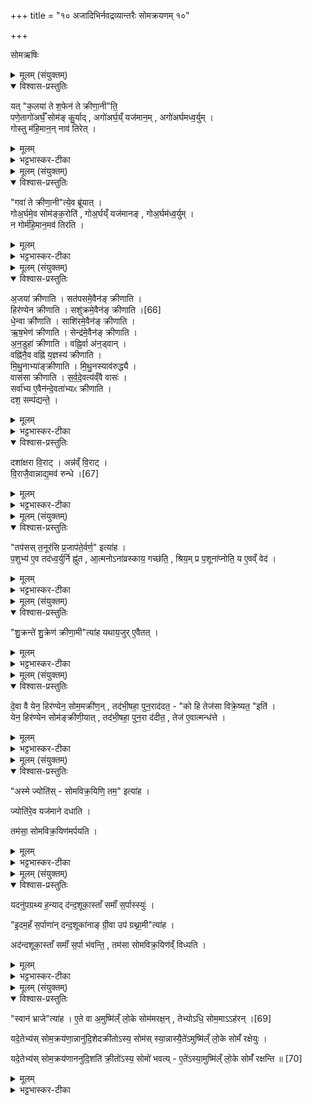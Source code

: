 +++
title = "१० अजादिभिर्नवद्रव्यान्तरैः सोमक्रयणम् १०"

+++

सोमऋषिः

<details><summary>मूलम् (संयुक्तम्)</summary>

यत्क॒लया॑ ते श॒फेन॑ ते क्रीणा॒नीति॒ पणे॒तागो॑अर्घँ॒ सोम॑ङ्कु॒र्यादगो॑अर्घ॒य्ँयज॑मान॒मगो॑अर्घमध्व॒र्युङ्गोस्तु म॑हि॒मान॒न्नाव॑ तिरे॒द्
</details>

<details open><summary>विश्वास-प्रस्तुतिः</summary>

यत् "क॒लया॑ ते श॒फेन॑ ते क्रीणा॒नी"ति॒   
पणे॒तागो॑अर्घँ॒ सोम॑ङ् कु॒र्याद् , अगो॑अर्घ॒य्ँ यज॑मान॒म् , अगो॑अर्घमध्व॒र्युम् ।  
गोस्तु म॑हि॒मान॒न् नाव॑ तिरेत् ।
</details>

<details><summary>मूलम्</summary>

यत् "क॒लया॑ ते श॒फेन॑ ते क्रीणा॒नी"ति॒   
पणे॒तागो॑अर्घँ॒ सोम॑ङ् कु॒र्याद् , अगो॑अर्घ॒य्ँ यज॑मान॒म् , अगो॑अर्घमध्व॒र्युम् ।  
गोस्तु म॑हि॒मान॒न् नाव॑ तिरेत् ।
</details>

<details><summary>भट्टभास्कर-टीका</summary>

1यत्कलयेत्यादि ॥ यदि 'कलया ते क्रीणानि' इति 'शफेन ते क्रीणानि' इत्यादिशाखान्तरीयैः मूल्यपदैः सोमं पणेत । अगोअर्घं अगोमूल्यं सोमं कुर्यात् ऊनमूलं सोमं कुर्यात् । गौरर्घो मूल्यं यस्य स गोअर्घः गवा समानमहिमा । 'सर्वत्र विभाषा गोः' इति प्रकृतिभावः, न गोअर्घ अगोअर्घः ततो न्यूनमूल्यम्, तादृशं सोमं कुर्यात् तत्संबन्धाद्यजमानमध्वर्युं च । तस्मादन्यथा पणितव्यं - गवा ते क्रीणानीति ।
तत्रापि दोषमाह - गोस्त्विति । तुशब्दस्तत्रारुचिं द्योतयति । तदन्यथा पणेत । गोर्महिमानं महत्त्वं नावतिरेत् नावशेषयेत् सोममहिम्नः गोर्महिमानं नातिरेचयेदित्यर्थः । ततश्च सोममूल्यभूताया गोः महत्त्वं न प्रतिपादितं स्यात् । कलयेत्यादिना तु पणने गवैकदेशमल्यूता सोमस्य प्रतिपाद्यत इति गोर्महिमातिरकेस्सूचितो भवति, तन्मूल्यत्वात्सोमस्य माहात्म्यमाविष्कृतं भवति । एवं च द्वयोरपि पक्षयोर्दोषावुक्तौ ॥
</details>

<details><summary>मूलम् (संयुक्तम्)</summary>

गवा॑ ते क्रीणा॒नीत्ये॒व ब्रू॑याद्गोअ॒र्घमे॒व सोम॑ङ्क॒रोति॑ गोअ॒र्घय्ँयज॑मानङ्गोअ॒र्घम॑ध्व॒र्युन्न गोर्म॑हि॒मान॒मव॑ तिरत्य्
</details>

<details open><summary>विश्वास-प्रस्तुतिः</summary>

"गवा॑ ते क्रीणा॒नी"त्ये॒व ब्रू॑यात् ।  
गोअ॒र्घमे॒व सोम॑ङ्क॒रोति॑ , गोअ॒र्घय्ँ यज॑मानङ् , गोअ॒र्घम॑ध्व॒र्युम् ।   
न गोर्म॑हि॒मान॒मव॑ तिरति ।
</details>

<details><summary>मूलम्</summary>

"गवा॑ ते क्रीणा॒नी"त्ये॒व ब्रू॑यात् ।  
गोअ॒र्घमे॒व सोम॑ङ्क॒रोति॑ , गोअ॒र्घय्ँ यज॑मानङ् , गोअ॒र्घम॑ध्व॒र्युम् ।   
न गोर्म॑हि॒मान॒मव॑ तिरति ।
</details>

<details><summary>भट्टभास्कर-टीका</summary>

2अधुनाऽभिमतं पक्षं परिगृह्णाति - गवा ते क्रीणानित्येव ब्रूयात् । अयमेव पक्षो ज्यायान् । एवं हि सोमादयः गोअर्घाः कृता भवन्ति । ननूक्तं गोस्तु महिमानं नावतिरेदिति । सत्यमुक्तं, न गोर्महिमानमवतिरति नावशेषयति सोमाद्गोमहिमातिरेको नास्त्येवेति । तस्मान्न तत्प्रतिपादनाय यतितव्यमिति । तुल्यमहिमानावेतौ गौश्च सोमश्चेत्यभिप्रायः । 'त्रिचक्रादीनामन्तः' इति गोअर्घशब्दे उत्तरपदान्तोदात्तत्वम् ॥
</details>

<details><summary>मूलम् (संयुक्तम्)</summary>

अ॒जया॑ क्रीणाति॒ सत॑पसमे॒वैन॑ङ्क्रीणाति॒ हिर॑ण्येन क्रीणाति॒ सशु॑क्रमे॒व [66]  
ए॒न॒ङ्क्री॒णा॒ति॒ धे॒न्वा क्री॑णाति॒ साशि॑रमे॒वैन॑ङ्क्रीणात्यृष॒भेण॑ क्रीणाति॒ सेन्द्र॑मे॒वैन॑ङ्क्रीणात्यन॒डुहा॑ क्रीणाति॒ वह्नि॒र्वा अ॑न॒ड्वान्वह्नि॑नै॒व वह्नि॑ य॒ज्ञस्य॑ क्रीणाति मिथु॒नाभ्या॑ङ्क्रीणाति मिथु॒नस्याव॑रुद्ध्यै॒ वास॑सा क्रीणाति सर्वदेव॒त्य॑व्ँवै वास॒स्सर्वा॑भ्य ए॒वैन॑न्दे॒वता॑भ्यᳵ क्रीणाति॒ दश॒ सम्प॑द्यन्ते॒ दशा॑क्षरा वि॒राडन्नव्ँवि॒राड्वि॒राजै॒वान्नाद्य॒मव॑ रुन्द्धे [67]  
तप॑सस्त॒नूर॑सि प्र॒जाप॑ते॒र्वर्ण॒ इत्या॑ह
</details>

<details open><summary>विश्वास-प्रस्तुतिः</summary>

अ॒जया॑ क्रीणाति । सत॑पसमे॒वैन॑ङ् क्रीणाति ।  
हिर॑ण्येन क्रीणाति । सशु॑क्रमे॒वैन॑ङ् क्रीणाति ।[66]  
धे॒न्वा क्री॑णाति । साशि॑रमे॒वैन॑ङ् क्रीणाति ।  
ऋ॒ष॒भेण॑ क्रीणाति । सेन्द्र॑मे॒वैन॑ङ् क्रीणाति ।  
अ॒न॒डुहा॑ क्रीणाति । वह्नि॒र्वा अ॑न॒ड्वान् ।  
वह्नि॑नै॒व वह्नि॑ य॒ज्ञस्य॑ क्रीणाति ।  
मि॒थु॒नाभ्या॑ङ्क्रीणाति । मि॒थु॒नस्याव॑रुद्ध्यै ।  
वास॑सा क्रीणाति । स॒र्व॒दे॒वत्य॑व्ँवै वासः॑ ।  
सर्वा॑भ्य ए॒वैन॑न्दे॒वता॑भ्यᳵ क्रीणाति ।  
दश॒ सम्प॑द्यन्ते॒ ।
</details>

<details><summary>मूलम्</summary>

अ॒जया॑ क्रीणाति । सत॑पसमे॒वैन॑ङ् क्रीणाति ।  
हिर॑ण्येन क्रीणाति । सशु॑क्रमे॒वैन॑ङ् क्रीणाति ।[66]  
धे॒न्वा क्री॑णाति । साशि॑रमे॒वैन॑ङ् क्रीणाति ।  
ऋ॒ष॒भेण॑ क्रीणाति । सेन्द्र॑मे॒वैन॑ङ् क्रीणाति ।  
अ॒न॒डुहा॑ क्रीणाति । वह्नि॒र्वा अ॑न॒ड्वान् ।  
वह्नि॑नै॒व वह्नि॑ य॒ज्ञस्य॑ क्रीणाति ।  
मि॒थु॒नाभ्या॑ङ्क्रीणाति । मि॒थु॒नस्याव॑रुद्ध्यै ।  
वास॑सा क्रीणाति । स॒र्व॒दे॒वत्य॑व्ँवै वासः॑ ।  
सर्वा॑भ्य ए॒वैन॑न्दे॒वता॑भ्यᳵ क्रीणाति ।  
दश॒ सम्प॑द्यन्ते॒ ।
</details>

<details><summary>भट्टभास्कर-टीका</summary>

3अजयेत्यादयो विधयः ॥ सतपसं सयज्ञमेव सोमं क्रीणाति । मन्त्रे 'तपसस्तनूः' इत्यजाया अभिधानात् । हिरण्येनेति । सशुक्रं सरसम् । धन्वेति । साशिरं सपोळम् । ऋषभेणेति । सेन्द्रम् । इन्द्रो हि देवर्षभः वर्षिता च कामानाम् । अनडुहेति । वह्निर्वा अनड्वान् । अनो वहतीत्यनड्वान्, पृषोदरादिः । वह्निना अनोवोढ्रा अनडुहा यज्ञस्य वोढारं सोमं क्रीणाति । 'सुपां सुलुक्' - इति द्वितीयाया लुक् । मिथुनाभ्यामिति । गतम् । वाससेति । सर्वदेवत्यत्वमुक्तम् । सर्वाभ्यो देवताभ्यः सर्व देवतार्थमेनं क्रीणाति । यद्वा - सर्व देवतासकाशादेनं क्रीणाति । दश संपद्यन्ते इत्यादि । गवा वत्सेन च सह दश भवन्त्यजादयः ।
</details>

<details open><summary>विश्वास-प्रस्तुतिः</summary>

दशा॑क्षरा वि॒राट् ।
अन्न॑व्ँ वि॒राट् ।  
वि॒राजै॒वान्नाद्य॒मव॑ रुन्धे ।[67]  
</details>

<details><summary>मूलम्</summary>

दशा॑क्षरा वि॒राट् ।
अन्न॑व्ँ वि॒राट् ।  
वि॒राजै॒वान्नाद्य॒मव॑ रुन्धे ।[67]  
</details>

<details><summary>भट्टभास्कर-टीका</summary>

दशाक्षरेत्यादि । व्याख्यातम् ॥

-  पञ्च॒ कृत्व॑स् तू॒ष्णीम् दश॒ सम्प॑द्यन्ते ।[63]  
दशा॑क्षरा वि॒राट् ।  
अन्न॑व्ँ वि॒राट् ।  
वि॒राजै॒वान्नाद्य॒मव॑ रुन्धे ।  

  10पञ्च कृत्वस्तूष्णीमिति ॥ मिमीते इत्येव । दश दशमुष्टयस्संपद्यन्ते । ततश्च दशसंख्यान्वयात् दशाक्षरा विराट्परिगृहीता भवति । सा च छन्दोलक्षणा विराट्परिगृहीता अन्नात्मिकामपि विराजं प्रतिलम्भयतीति । तथा अन्नाद्यमवरुन्धे । यद्वा - अन्नं विराट् अन्नहेतुर्विराडित्यर्थः । तस्माद्विराजा अन्नाद्यमवरुन्धे । विविधं राजतीति विराट् । 'सत्सूद्विष' इति क्विप्, व्रश्चादिना षत्वम्, कृदुत्तरपदप्रकृतिस्वरत्वम् । अन्नस्यादनमन्नाद्यम्, अन्नादनसामर्थ्यम् । छान्दसो भावे क्यप्, कृदुत्तरपदप्रकृतिस्वरत्वम् ।
</details>

<details><summary>मूलम् (संयुक्तम्)</summary>

तप॑सस्त॒नूर॑सि प्र॒जाप॑ते॒र्वर्ण॒ इत्या॑ह प॒शुभ्य॑ ए॒व तद॑ध्व॒र्युर्नि ह्नु॑त आ॒त्मनोऽना॑व्रस्काय॒ गच्छ॑ति॒ श्रिय॒म्प्र प॒शूना॑प्नोति॒ य ए॒वव्ँ वेद॑
</details>

<details open><summary>विश्वास-प्रस्तुतिः</summary>

"तप॑सस् त॒नूर॑सि प्र॒जाप॑ते॒र्वर्ण॒" इत्या॑ह ।  
प॒शुभ्य॑ ए॒व तद॑ध्व॒र्युर्नि ह्नु॑त , आ॒त्मनोऽना॑व्रस्काय॒ गच्छ॑ति॒ , श्रिय॒म् प्र प॒शूना॑प्नोति॒ य ए॒वव्ँ वेद॑ ।  
</details>

<details><summary>मूलम्</summary>

"तप॑सस् त॒नूर॑सि प्र॒जाप॑ते॒र्वर्ण॒" इत्या॑ह ।  
प॒शुभ्य॑ ए॒व तद॑ध्व॒र्युर्नि ह्नु॑त , आ॒त्मनोऽना॑व्रस्काय॒ गच्छ॑ति॒ , श्रिय॒म् प्र प॒शूना॑प्नोति॒ य ए॒वव्ँ वेद॑ ।  
</details>

<details><summary>भट्टभास्कर-टीका</summary>

4पशुभ्य एवेति ॥ 'तपसस्तनूः' 'प्रजापतेर्वर्णः'51 इति च अजया क्रीणन् अध्वर्युः यस्मादेवं रूपयति तदध्वर्युः अजया क्रयं पशुभ्यः निह्नुते तिरस्करोति । आत्मनोनाव्रस्काय पशूनामविच्छेदाय तद्भवति । एवं विद्वान् गच्छति श्रियं, पशूंश्च प्राप्नोति । व्रश्चतेः घञ्, ' चजोः कुघिण्यतोः' इति कुत्वम्, ततो निमित्ताभावाच्छत्वं निवर्तते ॥
</details>

<details><summary>मूलम् (संयुक्तम्)</summary>

शु॒क्रन्ते॑ शु॒क्रेण॑ क्रीणा॒मीत्या॑ह यथाय॒जुरे॒वैतद्
</details>

<details open><summary>विश्वास-प्रस्तुतिः</summary>

"शु॒क्रन्ते॑ शु॒क्रेण॑ क्रीणा॒मी"त्या॑ह  यथाय॒जुर् ए॒वैतत् ।
</details>

<details><summary>मूलम्</summary>

"शु॒क्रन्ते॑ शु॒क्रेण॑ क्रीणा॒मी"त्या॑ह  यथाय॒जुर् ए॒वैतत् ।
</details>

<details><summary>भट्टभास्कर-टीका</summary>

5यथायजुरिति ॥ उभयोरपि शुक्रादिगुणवत्त्वात् । यद्वा - 'शुक्रेण क्रीणामि' इति हिरण्येन यत्क्रयणं 'अस्मे चन्द्राणि'52 इति हिरण्यस्य च यदादानं तदुभयथा यजुप्रसिद्धमेवेति आदानमन्त्रानुसारेण क्रयमन्त्र उत्कृष्य व्याख्यायते एवं ब्राह्मणं दृष्ट्वा । सर्वान्ते हिरण्यादानमन्त्रं दृष्ट्वा तु अजया क्रयात्प्रागेव हिरण्येन क्रीयते तदानीमेव तदानीयते इति प्रतिभाति ॥
</details>

<details><summary>मूलम् (संयुक्तम्)</summary>

दे॒वा वै येन॒ हिर॑ण्येन॒ सोम॒मक्री॑ण॒न्तद॑भी॒षहा॒ पुन॒राद॑दत॒ को हि तेज॑सा विक्रे॒ष्यत॒ इति॒ येन॒ हिर॑ण्येन [68]  
सोम॑ङ्क्रीणी॒यात्तद॑भी॒षहा॒ पुन॒रा द॑दीत॒ तेज॑ ए॒वात्मन्ध॑त्ते॒
</details>

<details open><summary>विश्वास-प्रस्तुतिः</summary>

दे॒वा वै येन॒ हिर॑ण्येन॒ सोम॒मक्री॑ण॒न् , तद॑भी॒षहा॒ पुन॒राद॑दत॒ -  "को हि तेज॑सा विक्रे॒ष्यत॒ "इति॑ ।  
येन॒ हिर॑ण्येन सोम॑ङ्क्रीणी॒यात् , तद॑भी॒षहा॒ पुन॒रा द॑दीत॒ , तेज॑ ए॒वात्मन्ध॑त्ते ।
</details>

<details><summary>मूलम्</summary>

दे॒वा वै येन॒ हिर॑ण्येन॒ सोम॒मक्री॑ण॒न् , तद॑भी॒षहा॒ पुन॒राद॑दत॒ -  "को हि तेज॑सा विक्रे॒ष्यत॒ "इति॑ ।  
येन॒ हिर॑ण्येन सोम॑ङ्क्रीणी॒यात् , तद॑भी॒षहा॒ पुन॒रा द॑दीत॒ , तेज॑ ए॒वात्मन्ध॑त्ते ।
</details>

<details><summary>भट्टभास्कर-टीका</summary>

6देवा वा इत्यादि ॥ अभीषहा अभिभवेन प्रसह्य तद्धिरण्यमाददत आर्जितवन्तः । सहतेः क्विपि 'नहिवृति' इत्यादिनोपसर्गस्य दीर्घत्वम् । को हीत्यादि । को नाम तेजसा तेजो विक्रेष्यते विक्रीतं कुर्यादिति मन्यमानास्तदाददत । 'परिव्यवेभ्यः क्रियः' इत्यात्मनेपदम्, 'हि च' इति निघाताभावः । तस्मात् येनेत्वादिविधिः । आत्मन्येव तेजो धत्ते । पूर्ववत् ङेर्लोपः, नलोपप्रतिषेधश्च ॥
</details>

<details><summary>मूलम् (संयुक्तम्)</summary>

ऽस्मे ज्योति॑स्सोमविक्र॒यिणि॒ तम॒ इत्या॑ह॒ ज्योति॑रे॒व यज॑माने दधाति॒ तम॑सा॒ सोमविक्र॒यिण॑मर्पयति॒
</details>

<details open><summary>विश्वास-प्रस्तुतिः</summary>

"अस्मे ज्योति॑स् - सोमविक्र॒यिणि॒ तम॒" इत्या॑ह ।  

ज्योति॑रे॒व यज॑माने दधाति ।  

तम॑सा॒ सोमविक्र॒यिण॑मर्पयति ।
</details>

<details><summary>मूलम्</summary>

"अस्मे ज्योति॑स् - सोमविक्र॒यिणि॒ तम॒" इत्या॑ह ।  

ज्योति॑रे॒व यज॑माने दधाति ।  

तम॑सा॒ सोमविक्र॒यिण॑मर्पयति ।
</details>

<details><summary>भट्टभास्कर-टीका</summary>

7अस्मे इत्यादि ॥ शुक्लामूर्णास्तुकां यजमानाय प्रयच्छन् 'अस्मे ज्योतिः' इति यदाह तेन यजमाने ज्योतिर्दधाति । कृष्णामूर्णास्तुकां सोमविक्रयिणे प्रयच्छत् 'सोमविक्रयिणि तमः'53 इति यदाह तेन तमसा सोमविक्रीयागमर्पयति तमसा अप्रकाशेन प्राप्तं करोति । 'गतिबुद्धि' इत्यादिना कर्मत्वं व्यत्ययेन न प्रवर्तते । यद्वा - अर्पयति आर्तिं गमयति । अर्तोर्गौ पुगागमः ॥
</details>

<details><summary>मूलम् (संयुक्तम्)</summary>

यदनु॑पग्रथ्य ह॒न्याद्द॑न्द॒शूका॒स्ताँ समाँ॑ स॒र्पास्स्यु॑रि॒दम॒हँ स॒र्पाणा॑न्दन्द॒शूका॑नाङ्ग्री॒वा उप॑ ग्रथ्ना॒मीत्या॒हाद॑न्दशूका॒स्ताँ समाँ॑ स॒र्पा भ॑वन्ति॒ तम॑सा सोमविक्र॒यिण॑व्ँविध्यति॒
</details>

<details open><summary>विश्वास-प्रस्तुतिः</summary>

यदनु॑पग्रथ्य ह॒न्याद् द॑न्द॒शूका॒स्ताँ समाँ॑ स॒र्पास्स्युः॑ ।   

"इ॒दम॒हँ स॒र्पाणा॑न् दन्द॒शूका॑नाङ् ग्री॒वा उप॑ ग्रथ्ना॒मी"त्या॑ह ।  

अद॑न्दशूका॒स्ताँ समाँ॑ स॒र्पा भ॑वन्ति॒ , तम॑सा सोमविक्र॒यिण॑व्ँ विध्यति ।
</details>

<details><summary>मूलम्</summary>

यदनु॑पग्रथ्य ह॒न्याद् द॑न्द॒शूका॒स्ताँ समाँ॑ स॒र्पास्स्युः॑ ।   

"इ॒दम॒हँ स॒र्पाणा॑न् दन्द॒शूका॑नाङ् ग्री॒वा उप॑ ग्रथ्ना॒मी"त्या॑ह ।  

अद॑न्दशूका॒स्ताँ समाँ॑ स॒र्पा भ॑वन्ति॒ , तम॑सा सोमविक्र॒यिण॑व्ँ विध्यति ।
</details>

<details><summary>भट्टभास्कर-टीका</summary>

8यदित्यादि ॥ यदि कृष्णोर्णकामनुपग्रथ्य अबद्ध्वा तया यदि सोमविक्रयिणं हन्यात् तां समां तं वत्सरं प्रजा दन्दशूका दंशनशीलाः सर्पाः स्युः । दंशेर्यङ्लुगन्तात् 'यजजपदशाम्' इत्युकञ्प्रत्ययः । तस्मात् इदमहमित्यादिमन्त्रविधिः । अहं सर्पाणां दन्दशूकानां प्रजादंशनशीलानां ग्रीवाः धमनीः इदमुपग्रथ्नामीत्यनेन कृष्णोर्णुकया उपग्रथनेन उपसंगृह्य बध्नामि यथा ते दष्टुं न शक्रुवन्ति इत्येवं वदता यदुपग्रथ्नाति तेन ते अदन्दशूका भवन्ति; सोमविक्रयिणमेव तमसा मर्छूनालक्षणेन विध्यति पीडयति ॥
</details>

<details><summary>मूलम् (संयुक्तम्)</summary>

स्वान॑ [69]  
भ्राजेत्या॑है॒ते वा अ॒मुष्मि॑ल्ँलो॒के सोम॑मरक्ष॒न्तेभ्योऽधि॒ सोम॒माह॑र॒न्यदे॒तेभ्य॑स्सोम॒क्रय॑णा॒न्नानु॑दि॒शेदक्री॑तोऽस्य॒ सोम॑स्स्या॒न्नास्यै॒ते॑ऽमुष्मि॑ल्ँलो॒के सोमँ॑ रक्षेयु॒र्यदे॒तेभ्य॑स्सोम॒क्रय॑णाननुदि॒शति॑ क्री॒तो॑ऽस्य॒ सोमो॑ भवत्ये॒ते॑ऽस्या॒मुष्मि॑ल्ँलो॒के सोमँ॑ रक्षन्ति ॥ [70]  
</details>

<details open><summary>विश्वास-प्रस्तुतिः</summary>

"स्वान॑ भ्राजे"त्या॑ह ।
ए॒ते वा अ॒मुष्मि॑ल्ँ लो॒के सोम॑मरक्ष॒न् , तेभ्योऽधि॒ सोम॒माऽऽह॑रन् ।[69]  

यदे॒तेभ्य॑स् सोम॒क्रय॑णा॒न्नानु॑दि॒शेदक्री॑तोऽस्य॒ सोम॑स् स्या॒न्नास्यै॒ते॑ऽमुष्मि॑ल्ँ लो॒के सोमँ॑ रक्षेयुः ।  

यदे॒तेभ्य॑स् सोम॒क्रय॑णाननुदि॒शति॑  क्री॒तो॑ऽस्य॒ सोमो॑ भवत्य् - ए॒ते॑ऽस्या॒मुष्मि॑ल्ँ लो॒के सोमँ॑ रक्षन्ति ॥ [70]  
</details>

<details><summary>मूलम्</summary>

"स्वान॑ भ्राजे"त्या॑ह ।
ए॒ते वा अ॒मुष्मि॑ल्ँ लो॒के सोम॑मरक्ष॒न् , तेभ्योऽधि॒ सोम॒माऽऽह॑रन् ।[69]  

यदे॒तेभ्य॑स् सोम॒क्रय॑णा॒न्नानु॑दि॒शेदक्री॑तोऽस्य॒ सोम॑स् स्या॒न्नास्यै॒ते॑ऽमुष्मि॑ल्ँ लो॒के सोमँ॑ रक्षेयुः ।  

यदे॒तेभ्य॑स् सोम॒क्रय॑णाननुदि॒शति॑  क्री॒तो॑ऽस्य॒ सोमो॑ भवत्य् - ए॒ते॑ऽस्या॒मुष्मि॑ल्ँ लो॒के सोमँ॑ रक्षन्ति ॥ [70]  
</details>

<details><summary>भट्टभास्कर-टीका</summary>

9स्वानेत्यादि ॥ स्वानादयोमुष्मिन् लोके सोमस्य रक्षितारः । तस्मात्तेभ्योधिसोममाहरत् आहरन्ति तदनुज्ञानादेव यजमानाः सोममात्मसात्कुर्वन्ति । एवं हि कर्तुं युज्यते । तस्मात्स्वानेत्यादिना यदेतेभ्य आकाशः तेम्यस्मोमक्रयणान् गवादीन्नानुदिशेत् अनुक्रमेण न निर्दिशेत् । यद्वा - क्रयानन्तरमेव नानुदिशेत् । अस्य यजमानस्य अक्रीत एव सोमस्स्यात् रक्षकविसंवादात् । न चास्य सोममेतेऽमुष्मिन् लोके रक्षेयुः । अमुष्मिन् लोकेसोमसंबन्धोस्य न स्यात् । तस्मात् यदेतेभ्य इत्यादि । गतम् ॥

इति षष्ठे प्रथमे दशमोनुवाकः ॥  
</details>
